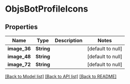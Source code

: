 # ObjsBotProfileIcons

## Properties
Name | Type | Description | Notes
------------ | ------------- | ------------- | -------------
**image_36** | **String** |  | [default to null]
**image_48** | **String** |  | [default to null]
**image_72** | **String** |  | [default to null]

[[Back to Model list]](../README.md#documentation-for-models) [[Back to API list]](../README.md#documentation-for-api-endpoints) [[Back to README]](../README.md)


